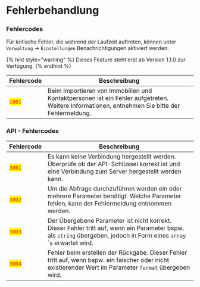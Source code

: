 # Fehlerbehandlung

### Fehlercodes

Für kritische Fehler, die während der Laufzeit auftreten, können unter `Verwaltung` -> `Einstellungen` Benachrichtigungen aktiviert werden.



{% hint style="warning" %}
Dieses Feature steht erst ab Version 1.1.0 zur Verfügung.
{% endhint %}

| Fehlercode                             | Beschreibung                                                                                                                                  |
| -------------------------------------- | --------------------------------------------------------------------------------------------------------------------------------------------- |
| <mark style="color:red;">`1001`</mark> | Beim Importieren von Immobilien und Kontaktpersonen ist ein Fehler aufgetreten. Weitere Informationen, entnehmen Sie bitte der Fehlermeldung. |

### API - Fehlercodes

| Fehlercode                             | Beschreibung                                                                                                                                                        |
| -------------------------------------- | ------------------------------------------------------------------------------------------------------------------------------------------------------------------- |
| <mark style="color:red;">`3001`</mark> | Es kann keine Verbindung hergestellt werden. Überprüfe ob der API-Schlüssel korrekt ist und eine Verbindung zum Server hergestellt werden kann.                     |
| <mark style="color:red;">`3002`</mark> | Um die Abfrage durchzuführen werden ein oder mehrere Parameter benötigt. Welche Parameter fehlen, kann der Fehlermeldung entnommen werden.                          |
| <mark style="color:red;">`3003`</mark> | Der Übergebene Parameter ist nicht korrekt. Dieser Fehler tritt auf, wenn ein Parameter bspw. als `string` übergeben, jedoch in Form eines `array`´s erwartet wird. |
| <mark style="color:red;">`3004`</mark> | Fehler beim erstellen der Rückgabe. Dieser Fehler tritt auf, wenn bspw. ein falscher oder nicht existierender Wert im Parameter `format` übergeben wird.            |
